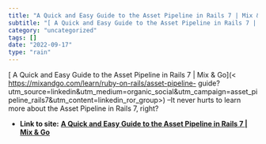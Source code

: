 ```yaml
---
title: "A Quick and Easy Guide to the Asset Pipeline in Rails 7 | Mix & Go"
subtitle: "[ A Quick and Easy Guide to the Asset Pipeline in Rails 7 | Mix & Go](<"
category: "uncategorized"
tags: []
date: "2022-09-17"
type: "rain"
---
```

[ A Quick and Easy Guide to the Asset Pipeline in Rails 7 | Mix & Go](<
https://mixandgo.com/learn/ruby-on-rails/asset-pipeline-
guide?utm_source=linkedin&utm_medium=organic_social&utm_campaign=asset_pipeline_rails7&utm_content=linkedin_ror_group>)
–It never hurts to learn more about the Asset Pipeline in Rails 7, right?


* **Link to site:** **[A Quick and Easy Guide to the Asset Pipeline in Rails 7 | Mix & Go](None)**